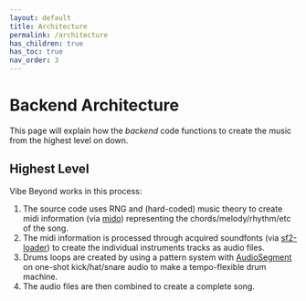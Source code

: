 ```yaml
---
layout: default
title: Architecture
permalink: /architecture
has_children: true
has_toc: true
nav_order: 3
---
```


# Backend Architecture

This page will explain how the *backend* code functions to create the music from the highest level on down.

## Highest Level

Vibe Beyond works in this process:
1. The source code uses RNG and (hard-coded) music theory to create midi information (via [mido](https://mido.readthedocs.io/)) representing the chords/melody/rhythm/etc of the song.
2. The midi information is processed through acquired soundfonts (via [sf2-loader](https://pypi.org/project/sf2-loader/)) to create the individual instruments tracks as audio files.
3. Drums loops are created by using a pattern system with [AudioSegment](https://audiosegment.readthedocs.io/en/latest/audiosegment.html) on one-shot kick/hat/snare audio to make a tempo-flexible drum machine.
4. The audio files are then combined to create a complete song.
